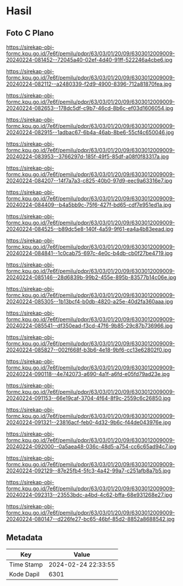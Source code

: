 # Hasil

## Foto C Plano

https://sirekap-obj-formc.kpu.go.id/7e6f/pemilu/pdpr/63/03/01/20/09/6303012009009-20240224-081452--72045a40-02ef-4d40-91ff-522246a4cbe6.jpg

https://sirekap-obj-formc.kpu.go.id/7e6f/pemilu/pdpr/63/03/01/20/09/6303012009009-20240224-082112--a2480339-f2d9-4900-8396-712a81870fea.jpg

https://sirekap-obj-formc.kpu.go.id/7e6f/pemilu/pdpr/63/03/01/20/09/6303012009009-20240224-082653--178dc5df-c9b7-46cd-8b6c-ef03d1606054.jpg

https://sirekap-obj-formc.kpu.go.id/7e6f/pemilu/pdpr/63/03/01/20/09/6303012009009-20240224-082915--1adbac67-6b4a-46ab-8be6-55cf4c650046.jpg

https://sirekap-obj-formc.kpu.go.id/7e6f/pemilu/pdpr/63/03/01/20/09/6303012009009-20240224-083953--3766297d-185f-49f5-85df-a08f0f83317a.jpg

https://sirekap-obj-formc.kpu.go.id/7e6f/pemilu/pdpr/63/03/01/20/09/6303012009009-20240224-084207--14f7a7a3-c825-40b0-97d9-eec9a63316e7.jpg

https://sirekap-obj-formc.kpu.go.id/7e6f/pemilu/pdpr/63/03/01/20/09/6303012009009-20240224-084409--b4a5bb9c-75f6-427f-bd65-cdf7e951ed1a.jpg

https://sirekap-obj-formc.kpu.go.id/7e6f/pemilu/pdpr/63/03/01/20/09/6303012009009-20240224-084525--b89dc5e8-140f-4a59-9f61-ea4a4b83eead.jpg

https://sirekap-obj-formc.kpu.go.id/7e6f/pemilu/pdpr/63/03/01/20/09/6303012009009-20240224-084841--1c0cab75-697c-4e0c-b4db-cb0f27be4719.jpg

https://sirekap-obj-formc.kpu.go.id/7e6f/pemilu/pdpr/63/03/01/20/09/6303012009009-20240224-085146--28d6839b-99b2-455e-895b-83577b14c06e.jpg

https://sirekap-obj-formc.kpu.go.id/7e6f/pemilu/pdpr/63/03/01/20/09/6303012009009-20240224-085305--1b13bcf4-b0db-4820-a25e-40d2fa360aaa.jpg

https://sirekap-obj-formc.kpu.go.id/7e6f/pemilu/pdpr/63/03/01/20/09/6303012009009-20240224-085541--df350ead-f3cd-47f6-9b85-29c87b736966.jpg

https://sirekap-obj-formc.kpu.go.id/7e6f/pemilu/pdpr/63/03/01/20/09/6303012009009-20240224-085827--002f668f-b3b6-4e18-9bf6-cc13e62802f0.jpg

https://sirekap-obj-formc.kpu.go.id/7e6f/pemilu/pdpr/63/03/01/20/09/6303012009009-20240224-090118--4e742073-a690-4a1f-a6fd-e05fd79ad23e.jpg

https://sirekap-obj-formc.kpu.go.id/7e6f/pemilu/pdpr/63/03/01/20/09/6303012009009-20240224-091153--66e19caf-3704-4f64-8f9c-2559c6c26850.jpg

https://sirekap-obj-formc.kpu.go.id/7e6f/pemilu/pdpr/63/03/01/20/09/6303012009009-20240224-091321--23816acf-feb0-4d32-9b6c-f44de043976e.jpg

https://sirekap-obj-formc.kpu.go.id/7e6f/pemilu/pdpr/63/03/01/20/09/6303012009009-20240224-092000--0a5aea48-036c-48d5-a754-cc6c65ad94c7.jpg

https://sirekap-obj-formc.kpu.go.id/7e6f/pemilu/pdpr/63/03/01/20/09/6303012009009-20240224-092129--87e25fb4-5fc3-4a42-99a7-c251afb8a7b5.jpg

https://sirekap-obj-formc.kpu.go.id/7e6f/pemilu/pdpr/63/03/01/20/09/6303012009009-20240224-092313--23553bdc-a4bd-4c62-bffa-68e931268e27.jpg

https://sirekap-obj-formc.kpu.go.id/7e6f/pemilu/pdpr/63/03/01/20/09/6303012009009-20240224-080147--d226fe27-bc65-46bf-85d2-8852a8688542.jpg


## Metadata

| Key        | Value               |
| ---------- | ------------------- |
| Time Stamp | 2024-02-24 22:33:55 |
| Kode Dapil | 6301                |



